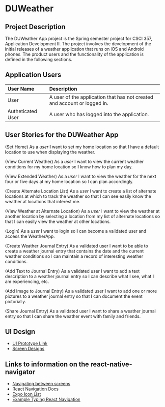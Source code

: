 # DUWeather

## Project Description

The DUWeather App project is the Spring semester project for CSCI 357, Application Development II. The project involves the development of the initial releases of a weather application that runs on iOS and Android phones. The product users and the functionality of the application is defined in the following sections.

## Application Users

| User Name         | Description                                                              |
| :---------------- | :----------------------------------------------------------------------- |
| User              | A user of the application that has not created and account or logged in. |
| Autheticated User | A user who has logged into the application.                              |

## User Stories for the DUWeather App

(Set Home) As a _user_ I want to set my home location so that I have a default location to use when displaying the weather.

(View Current Weather) As a _user_ I want to view the current weather conditions for my home location so I know how to plan my day.

(View Extended Weather) As a _user_ I want to view the weather for the next four or five days at my home location so I can plan accordingly.

(Create Alternate Location List) As a _user_ I want to create a list of alternate locations at which to track the weather so that I can see easily know the weather at locations that interest me.

(View Weather at Alternate Location) As a _user_ I want to view the weather at another location by selecting a location from my list of alternate locations so that I can easily view the weather at other locations.

(Login) As a _user_ I want to login so I can become a validated user and access the WeatherApp.

(Create Weather Journal Entry) As a validated user I want to be able to create a weather journal entry that contains the date and the current weather conditions so I can maintain a record of interesting weather conditions.

(Add Text to Journal Entry) As a validated user I want to add a text description to a weather journal entry so I can describe what I see, what I am experiencing, etc.

(Add Image to Journal Entry) As a validated user I want to add one or more pictures to a weather journal entry so that I can document the event pictorially.

(Share Journal Entry) As a validated user I want to share a weather journal entry so that I can share the weather event with family and friends.

## UI Design

- [UI Prototype Link](https://www.figma.com/proto/m9G0nTEh3HP5znBk3o1D1f/MyWeatherApp-2024?type=design&node-id=12-247&t=9SG8pbDz7xD8s29y-1&scaling=scale-down&page-id=0%3A1&starting-point-node-id=12%3A247&mode=design)
- [Screen Designs](https://www.figma.com/file/m9G0nTEh3HP5znBk3o1D1f/MyWeatherApp-2024?type=design&node-id=0%3A1&mode=design&t=wLdewmRevB7elkbR-1)

## Links to information on the react-native-navigator

- [Navigating between screens](https://reactnative.dev/docs/navigation)
- [React Navigation Docs](https://reactnavigation.org/docs/getting-started)
- [Expo Icon List](https://icons.expo.fyi/Index)
- [Example Typing React Navigation](https://jscrambler.com/blog/getting-started-with-react-navigation-v6-and-typescript-in-react-native)

